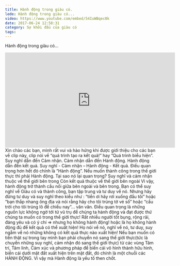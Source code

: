 ```yaml
---
title: Hành động trong giàu có.
lede: Hành động trong giàu có...
video: https://www.youtube.com/embed/54IuWBqec0k
date: 2017-06-24 12:58:31
category: Sự khởi đầu của giàu có
tags:
---
```

Hành động trong giàu có...
<iframe width="560" height="315" src="https://www.youtube.com/embed/54IuWBqec0k" frameborder="0" allowfullscreen></iframe>
Xin chào các bạn, mình rất vui và hào hứng khi được giới thiệu cho các bạn về clip này, clip nói về “quá trình tạo ra kết quả!” hay ”Quá trình biểu hiện”.
Suy nghĩ dẫn đến Cảm nhận.
Cảm nhận dẫn đến Hành động.
Hành động dẫn đến kết quả.
Suy nghĩ - Cảm nhận – Hành động - Kết quả.
Điều quan trọng hơn hết đó chính là “Hành động”.
Nếu muốn thành công trong thế giới thực thì phải Hành động.
Tại sao nó lại quan trọng?
Suy nghĩ và cảm nhận thuộc về thế giới bên trong
Còn kết quả thuộc về thế giới bên ngoài
Vì vậy, hành động trở thành cầu nối giữa bên ngoài và bên trong.
Bạn có thể suy nghĩ về Giàu có và thành công, bạn tập trung và tư duy về nó. Nhưng hãy đừng tư duy và suy nghĩ theo kiểu như : “tiền ơi hãy rơi xuống đầu tôi” hoặc “bạn thắp nhang ông địa và nói rằng hãy cho tôi trúng tờ vé số” hoặc “cầu trời cho tôi trúng lô đề chiều nay”… vân vân. 
Điều quan trọng là những nguồn lực không ngờ tới từ vũ trụ để chúng ta hành động và đạt được thứ chúng ta muốn có trong thế giới thực!
Rất nhiều người tốt bụng, rộng rãi, đáng yêu và có ý chí => nhưng họ không hành động! hoặc là họ không hành động đủ để kết quả có thể xuất hiện! Họ nói về nó, nghĩ về nó, tư duy, suy ngẫm về nó những không có kết quả thực nào xuất hiện!
Nếu bạn muốn có tiền thật sự trong tay mình bạn phải chuyển nó sang thế giới thực(tức là chuyển những suy nghĩ, cảm nhận đó sang thế giới thực) từ các vùng Tâm trí, Tâm linh, Cảm xúc và phương pháp để biến cái vô hình thành hữu hình, biến cái dưới mặt đất xuất hiện trên mặt đất, đó chính là một chuỗi các HÀNH ĐỘNG. Vì vậy mà Hành động là yếu tố then chốt.